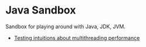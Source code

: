 Java Sandbox
============

Sandbox for playing around with Java, JDK, JVM.

- [Testing intuitions about multithreading performance](articles/multithreading-performance.md)